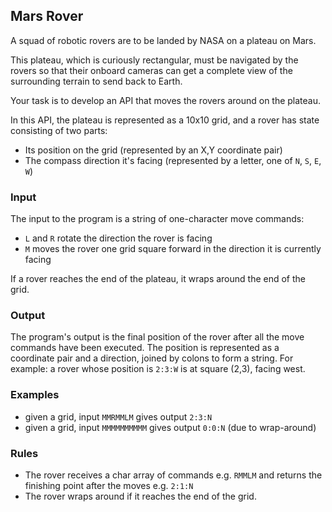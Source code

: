 ## Mars Rover

A squad of robotic rovers are to be landed by NASA on a plateau on Mars.

This plateau, which is curiously rectangular, must be navigated by the rovers so that their onboard cameras can get a complete view of the surrounding terrain to send back to Earth.

Your task is to develop an API that moves the rovers around on the plateau.

In this API, the plateau is represented as a 10x10 grid, and a rover has state consisting of two parts:

- Its position on the grid (represented by an X,Y coordinate pair)
- The compass direction it's facing (represented by a letter, one of `N`, `S`, `E`, `W`)

### Input

The input to the program is a string of one-character move commands:

- `L` and `R` rotate the direction the rover is facing
- `M` moves the rover one grid square forward in the direction it is currently facing

If a rover reaches the end of the plateau, it wraps around the end of the grid.

### Output

The program's output is the final position of the rover after all the move commands have been executed. The position is represented as a coordinate pair and a direction, joined by colons to form a string. For example: a rover whose position is `2:3:W` is at square (2,3), facing west.

### Examples

- given a grid, input `MMRMMLM` gives output `2:3:N`
- given a grid, input `MMMMMMMMMM` gives output `0:0:N` (due to wrap-around)

### Rules

- The rover receives a char array of commands e.g. `RMMLM` and returns the finishing point after the moves e.g. `2:1:N`
- The rover wraps around if it reaches the end of the grid.
